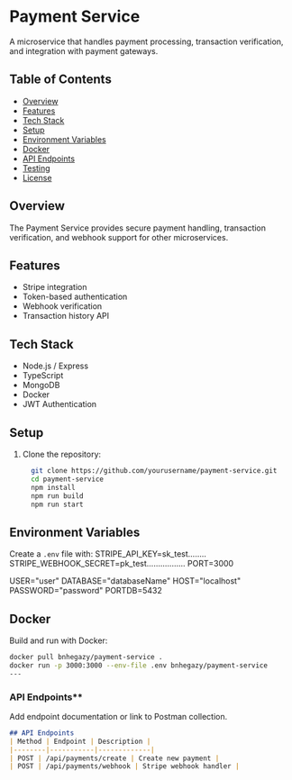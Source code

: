 # Payment Service
A microservice that handles payment processing, transaction verification, and integration with payment gateways.

## Table of Contents
- [Overview](#overview)
- [Features](#features)
- [Tech Stack](#tech-stack)
- [Setup](#setup)
- [Environment Variables](#environment-variables)
- [Docker](#docker)
- [API Endpoints](#api-endpoints)
- [Testing](#testing)
- [License](#license)

## Overview
The Payment Service provides secure payment handling, transaction verification, and webhook support for other microservices.

## Features
- Stripe integration
- Token-based authentication
- Webhook verification
- Transaction history API

## Tech Stack
- Node.js / Express
- TypeScript
- MongoDB
- Docker
- JWT Authentication

## Setup
1. Clone the repository:
   ```bash
     git clone https://github.com/yourusername/payment-service.git
     cd payment-service
     npm install
     npm run build
     npm run start
   

## Environment Variables
Create a `.env` file with:
STRIPE_API_KEY=sk_test........
STRIPE_WEBHOOK_SECRET=pk_test.................
PORT=3000 


USER="user"
DATABASE="databaseName"
HOST="localhost"
PASSWORD="password"
PORTDB=5432

## Docker
Build and run with Docker:

```bash
docker pull bnhegazy/payment-service .
docker run -p 3000:3000 --env-file .env bnhegazy/payment-service
---
```
### API Endpoints**
Add endpoint documentation or link to Postman collection.

```md
## API Endpoints
| Method | Endpoint | Description |
|--------|-----------|-------------|
| POST | /api/payments/create | Create new payment |
| POST | /api/payments/webhook | Stripe webhook handler |





